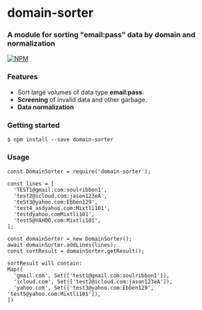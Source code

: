 # domain-sorter

### A module for sorting "email:pass" data by domain and normalization

[![NPM](https://nodei.co/npm/domain-sorter.png?downloads=true&downloadRank=true&stars=true)](https://nodei.co/npm/domain-sorter/)

### Features

* Sort large volumes of data type **email:pass**.
* **Screening** of invalid data and other garbage.
* **Data normalization**

### Getting started

    $ npm install --save domain-sorter

### Usage
    const DomainSorter = require('domain-sorter');

    const lines = [
      'TEST1@gmail.com:soulribbon1',
      'test2@icloud.com:jason123eA',
      'teSt3@yahoo.com:Ebben129',
      'test4_asdyahoo.com:Mixtli101',
      'testdyahoo.comMixtli101',
      'test5@YAHOO.com:Mixtli101',
    ];

    const domainSorter = new DomainSorter();
    await domainSorter.addLines(lines);
    const sortResult = domainSorter.getResult();

    sortResult will contain:
    Map([
      'gmail.com', Set(['test1@gmail.com:soulribbon1']),
      'icloud.com', Set(['test2@icloud.com:jason123eA']),
      'yahoo.com', Set(['test3@yahoo.com:Ebben129', 'test5@yahoo.com:Mixtli101']),
    ])